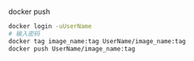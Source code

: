 docker push

```bash
docker login -uUserName
# 输入密码
docker tag image_name:tag UserName/image_name:tag
docker push UserName/image_name:tag
```

